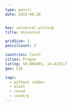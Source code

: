 ```yaml
---
type: pencil
date: 2019-06-20


key: universal-writing
title: Universal

gridSize: 1
pencilCount: 3

countries: Czech
cities: Prague
latlng: 50.085003, 14.423517
geo: CZE

tags:
  - without rubber
  - blunt
  - round
  - country
---
```


